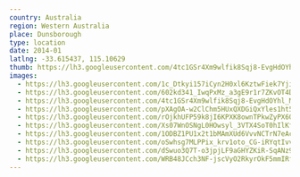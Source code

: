 ```yaml
---
country: Australia
region: Western Australia
place: Dunsborough
type: location
date: 2014-01
latlng: -33.615437, 115.10629
thumb: https://lh3.googleusercontent.com/4tc1GSr4Xm9wlfik8Sqj8-EvgHdOYhl_MKybljqL3jsk4M0eSFR5yjIbOicI6FW2ZNj5DucDXpZ1JbPKhH8wLa4JTMJIBMeyGqq2iwpk6ZvIYosN6wb_5FJPwNGuqaFBHAUhnTqS1g
images:
  - https://lh3.googleusercontent.com/1c_Dtkyi157iCyn2H0xl6KztwFiek7Yjilwx6061jtu1YLBofE0j5nDCgO8vb-6EXGYaZw1YZasc6JUVuArWDml_-CTrTcSIhX60VUSdkUnqrjt3VBNiIDk0s9IMmmhxpbGWHdjYSA
  - https://lh3.googleusercontent.com/602kd341_IwqPxMz_a3gE9r1r7ZKvOT4D09D6WKq3RcHABdGzcntbytiYzPx21Re00o2wXz_bI3tk9HGxtTI7XO82cjqjC5Q-wpUkMLtFx4202OBG17-yiSdJ6VNqjRDkiC2xhgj5A
  - https://lh3.googleusercontent.com/4tc1GSr4Xm9wlfik8Sqj8-EvgHdOYhl_MKybljqL3jsk4M0eSFR5yjIbOicI6FW2ZNj5DucDXpZ1JbPKhH8wLa4JTMJIBMeyGqq2iwpk6ZvIYosN6wb_5FJPwNGuqaFBHAUhnTqS1g
  - https://lh3.googleusercontent.com/pXAgOA-w2ClChm5HUxQXDGiQxYles1ht5XPWXhxmz466Pu1ZHXX5HqP9On2NPYV8BOuQLt_sdzBUGzNTj03vEI_pDMrdrZaV15N9d4ulDktRf7YymOXxwtcsH8aJbD_b0u16DibpiQ
  - https://lh3.googleusercontent.com/rOjkhUFP59k8jI6KPXK8ownTPkwZyPX6Q8wYgnwMT8b8vzWnUOLb-5ZTCid9fHaIVS_2NWyWg5W_xzGIteapFqg79tHtQr72l4nyOC5K7xqX8BKaiP560L24OMsTz9Wo-M43mEgayg
  - https://lh3.googleusercontent.com/Xs07WnOSNgL0HOwsyl_3VTX4SoT0hIlKfpZsJIRPS5WDXXDrK5fqaeFN1R-gFosvfWhAnss75138wxXPNWq0u7aZCDNQVngP5uKrqY3s4Q__PFV7VqJYl8xusOli5EJpvtfZrQr38Q
  - https://lh3.googleusercontent.com/1ODBZ1PU1x2t1bMAmXUd6VvvNCTrN7eAc7B4hKsJi428NEY40kmNZoTogvVbZ3x1EO-GC8nxNl_fYBzy9n_8R2TxYx_PDNS4sL1OnPjvOZX4wejOZ815r456Nhf9i1U5JlBajxQeqw
  - https://lh3.googleusercontent.com/oSwhsg7MLPPix_krv1oto_CG-iRYqtIvvRPZWdbLMqPE5G-7PkmVsZvj3JoL9AFRyuQlQ0S6K51UiXUNX0PnLyR8SKbzGLEXGkHtipVzlz3n_9vrQOYBql0PRhtSQQI3-6686d3GHw
  - https://lh3.googleusercontent.com/dSwuo3Q7T-o3jpjLF9aGHYZKiR-SqANz9U3evWgoAOd01BLqNhSX1xf6qB0xTSYQK42oPW18fxPjPB26-nXLg3zJRd7gFwJ3hK56Ii5fJda0rC8wfym6ptPcVSKGF_5WHRu8eJWqpg
  - https://lh3.googleusercontent.com/WRB48JCch3NF-jscVyO2RkyrOkF5mmIRfGhaYlwB0jl-R_V6b_5NFHziB_2lvVnnU3zBCPMCllKqs1NrMgaZok9OfqadfQCbYjeGAWSjBVh-SV8XX5YPBsxz1N8EyEP5L1l12oWTKg
---
```


